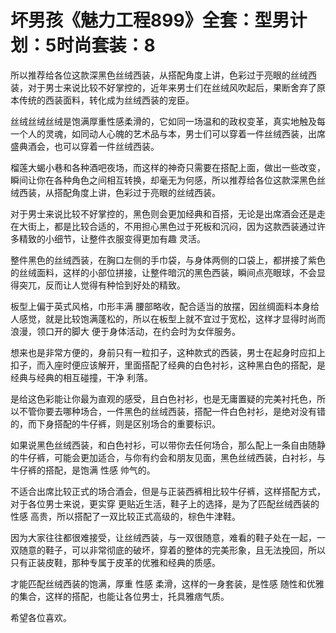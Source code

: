 # 坏男孩《魅力工程899》全套：型男计划：5时尚套装：8

所以推荐给各位这款深黑色丝绒西装，从搭配角度上讲，色彩过于亮眼的丝绒西装，对于男士来说比较不好掌控的，近年来男士们在丝绒风吹起后，果断舍弃了原本传统的西装面料，转化成为丝绒西装的宠臣。

丝绒丝绒丝绒是饱满厚重性感柔滑的，它如同一场温和的政权变革，真实地触及每一个人的灵魂，如同动人心魄的艺术品与本，男士们可以穿着一件丝绒西装，出席盛典酒会，也可以穿着一件丝绒西装。

榴莲大蝎小巷和各种酒吧夜场，而这样的神奇只需要在搭配上面，做出一些改变，瞬间让你在各种角色之间相互转换，却毫无为何感，所以推荐给各位这款深黑色丝绒西装，从搭配角度上讲，色彩过于亮眼的丝绒西装。

对于男士来说比较不好掌控的，黑色则会更加经典和百搭，无论是出席酒会还是走在大街上，都是比较合适的，不用担心黑色过于死板和沉闷，因为这款西装通过许多精致的小细节，让整件衣服变得更加有趣 灵活。

整件黑色的丝绒西装，在胸口左侧的手巾袋，与身体两侧的口袋上，都拼接了紫色的丝绒面料，这样的小部位拼接，让整件暗沉的黑色西装，瞬间点亮眼球，不会显得突兀，反而让人觉得有种恰到好处的精致。

板型上偏于英式风格，巾形丰满 腰部略收，配合适当的放摆，因丝绸面料本身给人感觉，就是比较饱满蓬松的，所以在板型上就不宜过于宽松，这样才显得时尚而浪漫，领口开的脚大 便于身体活动，在约会时为女伴服务。

想来也是非常方便的，身前只有一粒扣子，这种款式的西装，男士在起身时应扣上扣子，而入座时便应该解开，里面搭配了经典的白色衬衫，这种黑白色的搭配，是经典与经典的相互碰撞，干净 利落。

是给这色彩能让你最为直观的感受，且白色衬衫，也是无庸置疑的完美衬托色，所以不管你要去哪种场合，一件黑色的丝绒西装，搭配一件白色衬衫，是绝对没有错的，而下身搭配的牛仔裤，则是区别场合的重要标识。

如果说黑色丝绒西装，和白色衬衫，可以带你去任何场合，那么配上一条自由随静的牛仔裤，可能会更加适合，与你有约会和朋友见面，黑色丝绒西装，白衬衫，与牛仔裤的搭配，是饱满 性感 帅气的。

不适合出席比较正式的场合酒会，但是与正装西裤相比较牛仔裤，这样搭配方式，对于各位男士来说，更实穿 更贴近生活，鞋子上的选择，是为了匹配丝绒西装的性感 高贵，所以搭配了一双比较正式高级的，棕色牛津鞋。

因为大家往往都很难接受，让丝绒西装，与一双很随意，难看的鞋子处在一起，一双随意的鞋子，可以非常彻底的破坏，穿着的整体的完美形象，且无法挽回，所以只有正装皮鞋，那种专属于皮革的优雅和经典的质感。

才能匹配丝绒西装的饱满，厚重 性感 柔滑，这样的一身套装，是性感 随性和优雅的集合，这样的搭配，也能让各位男士，托具雅痞气质。

希望各位喜欢。